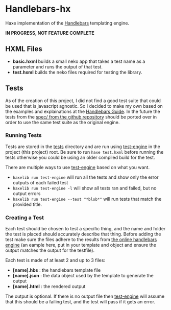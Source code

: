 # Handlebars-hx
Haxe implementation of the [Handlebars](https://handlebarsjs.com/) templating engine.

**IN PROGRESS, NOT FEATURE COMPLETE**

## HXML Files

- **basic.hxml** builds a small neko app that takes a test name as a parameter and runs the output of that test.
- **test.hxml** builds the neko files required for testing the library.

## Tests

As of the creation of this project, I did not find a good test suite that could be used that is javascript agnostic. So I decided to make my own based on the examples and explainations at the [Handlebars Guide](https://handlebarsjs.com/guide/). In the future the tests from the [spec/ from the github repository](https://github.com/handlebars-lang/handlebars.js/tree/master/spec) should be ported over in order to use the same test suite as the original engine.

### Running Tests
Tests are stored in the [tests](tests/) directory and are run using [test-engine](https://github.com/snsvrno/test-engine) in the project (this project) root. Be sure to run `haxe test.hxml` before running the tests otherwise you could be using an older compiled build for the test.

There are multiple ways to use [test-engine](https://github.com/snsvrno/test-engine) based on what you want.
- `haxelib run test-engine` will run all the tests and show only the error outputs of each failed test
- `haxelib run test-engine -l` will show all tests ran and failed, but no output errors
- `haxelib run test-engine --test "*blob*"` will run tests that match the provided title.

### Creating a Test
Each test should be chosen to test a specific thing, and the name and folder the test is placed should accurately describe that thing. Before adding the test make sure the files adhere to the results from [the online handlebars engine](https://handlebarsjs.com/examples/simple-expressions.html) (an eample here, put in your template and object and ensure the output matches the output for the testfile).

Each test is made of at least 2 and up to 3 files:

- **[name].hbs** : the handlebars template file
- **[name].json** : the data object used by the template to generate the output
- **[name].html** : the rendered output 

The output is optional. If there is no output file then [test-engine](https://github.com/snsvrno/test-engine) will assume that this should be a failing test, and the test will pass if it gets an error.
